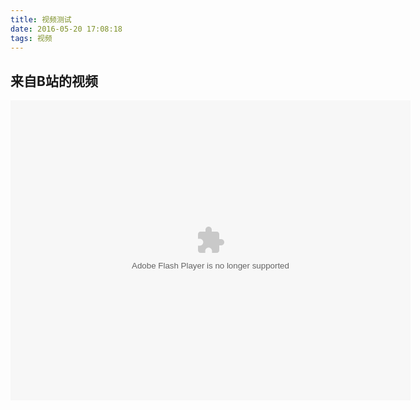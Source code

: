 ```yaml
---
title: 视频测试
date: 2016-05-20 17:08:18
tags: 视频
---
```


## 来自B站的视频

<center>
  <embed height="480" width="640" quality="high" allowfullscreen="true"         type="application/x-shockwave-flash" src="http://static.hdslb.com/miniloader.swf" flashvars="aid=4683857&page=1" pluginspage="http://www.adobe.com/shockwave/download/download.cgi?P1_Prod_Version=ShockwaveFlash">
  </embed>
</center>
